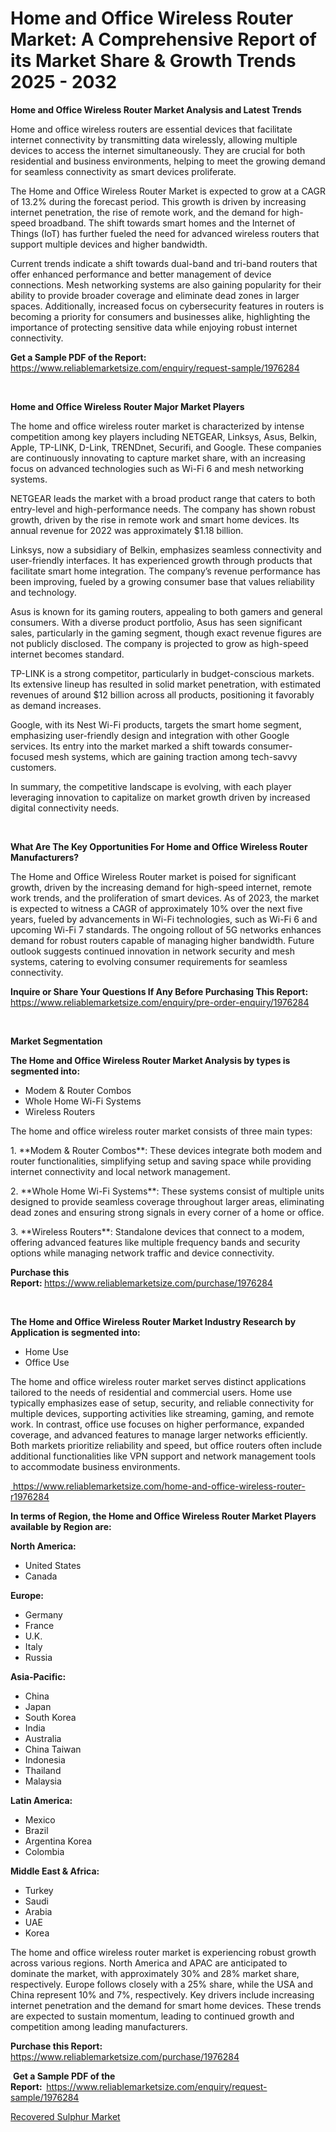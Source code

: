 <p><h1>Home and Office Wireless Router Market: A Comprehensive Report of its Market Share & Growth Trends 2025 - 2032</h1></p><p><strong>Home and Office Wireless Router Market Analysis and Latest Trends</strong></p>
<p><p>Home and office wireless routers are essential devices that facilitate internet connectivity by transmitting data wirelessly, allowing multiple devices to access the internet simultaneously. They are crucial for both residential and business environments, helping to meet the growing demand for seamless connectivity as smart devices proliferate.</p><p>The Home and Office Wireless Router Market is expected to grow at a CAGR of 13.2% during the forecast period. This growth is driven by increasing internet penetration, the rise of remote work, and the demand for high-speed broadband. The shift towards smart homes and the Internet of Things (IoT) has further fueled the need for advanced wireless routers that support multiple devices and higher bandwidth.</p><p>Current trends indicate a shift towards dual-band and tri-band routers that offer enhanced performance and better management of device connections. Mesh networking systems are also gaining popularity for their ability to provide broader coverage and eliminate dead zones in larger spaces. Additionally, increased focus on cybersecurity features in routers is becoming a priority for consumers and businesses alike, highlighting the importance of protecting sensitive data while enjoying robust internet connectivity.</p></p>
<p><strong>Get a Sample PDF of the Report:&nbsp;</strong> <a href="https://www.reliablemarketsize.com/enquiry/request-sample/1976284?utm_campaign=1131&utm_medium=2&utm_source=Github&utm_content=ia&utm_term=15012025&utm_id=home-and-office-wireless-router">https://www.reliablemarketsize.com/enquiry/request-sample/1976284</a></p>
<p>&nbsp;</p>
<p><strong>Home and Office Wireless Router Major Market Players</strong></p>
<p><p>The home and office wireless router market is characterized by intense competition among key players including NETGEAR, Linksys, Asus, Belkin, Apple, TP-LINK, D-Link, TRENDnet, Securifi, and Google. These companies are continuously innovating to capture market share, with an increasing focus on advanced technologies such as Wi-Fi 6 and mesh networking systems.</p><p>NETGEAR leads the market with a broad product range that caters to both entry-level and high-performance needs. The company has shown robust growth, driven by the rise in remote work and smart home devices. Its annual revenue for 2022 was approximately $1.18 billion.</p><p>Linksys, now a subsidiary of Belkin, emphasizes seamless connectivity and user-friendly interfaces. It has experienced growth through products that facilitate smart home integration. The company’s revenue performance has been improving, fueled by a growing consumer base that values reliability and technology.</p><p>Asus is known for its gaming routers, appealing to both gamers and general consumers. With a diverse product portfolio, Asus has seen significant sales, particularly in the gaming segment, though exact revenue figures are not publicly disclosed. The company is projected to grow as high-speed internet becomes standard.</p><p>TP-LINK is a strong competitor, particularly in budget-conscious markets. Its extensive lineup has resulted in solid market penetration, with estimated revenues of around $12 billion across all products, positioning it favorably as demand increases.</p><p>Google, with its Nest Wi-Fi products, targets the smart home segment, emphasizing user-friendly design and integration with other Google services. Its entry into the market marked a shift towards consumer-focused mesh systems, which are gaining traction among tech-savvy customers.</p><p>In summary, the competitive landscape is evolving, with each player leveraging innovation to capitalize on market growth driven by increased digital connectivity needs.</p></p>
<p>&nbsp;</p>
<p><strong>What Are The Key Opportunities For Home and Office Wireless Router Manufacturers?</strong></p>
<p><p>The Home and Office Wireless Router market is poised for significant growth, driven by the increasing demand for high-speed internet, remote work trends, and the proliferation of smart devices. As of 2023, the market is expected to witness a CAGR of approximately 10% over the next five years, fueled by advancements in Wi-Fi technologies, such as Wi-Fi 6 and upcoming Wi-Fi 7 standards. The ongoing rollout of 5G networks enhances demand for robust routers capable of managing higher bandwidth. Future outlook suggests continued innovation in network security and mesh systems, catering to evolving consumer requirements for seamless connectivity.</p></p>
<p><strong>Inquire or Share Your Questions If Any Before Purchasing This Report:</strong> <a href="https://www.reliablemarketsize.com/enquiry/pre-order-enquiry/1976284?utm_campaign=1131&utm_medium=2&utm_source=Github&utm_content=ia&utm_term=15012025&utm_id=home-and-office-wireless-router">https://www.reliablemarketsize.com/enquiry/pre-order-enquiry/1976284</a></p>
<p>&nbsp;</p>
<p><strong>Market Segmentation</strong></p>
<p><strong>The Home and Office Wireless Router Market Analysis by types is segmented into:</strong></p>
<p><ul><li>Modem & Router Combos</li><li>Whole Home Wi-Fi Systems</li><li>Wireless Routers</li></ul></p>
<p><p>The home and office wireless router market consists of three main types: </p><p>1. **Modem & Router Combos**: These devices integrate both modem and router functionalities, simplifying setup and saving space while providing internet connectivity and local network management.</p><p>2. **Whole Home Wi-Fi Systems**: These systems consist of multiple units designed to provide seamless coverage throughout larger areas, eliminating dead zones and ensuring strong signals in every corner of a home or office.</p><p>3. **Wireless Routers**: Standalone devices that connect to a modem, offering advanced features like multiple frequency bands and security options while managing network traffic and device connectivity.</p></p>
<p><strong>Purchase this Report:&nbsp;</strong><a href="https://www.reliablemarketsize.com/purchase/1976284?utm_campaign=1131&utm_medium=2&utm_source=Github&utm_content=ia&utm_term=15012025&utm_id=home-and-office-wireless-router">https://www.reliablemarketsize.com/purchase/1976284</a></p>
<p>&nbsp;</p>
<p><strong>The Home and Office Wireless Router Market Industry Research by Application is segmented into:</strong></p>
<p><ul><li>Home Use</li><li>Office Use</li></ul></p>
<p><p>The home and office wireless router market serves distinct applications tailored to the needs of residential and commercial users. Home use typically emphasizes ease of setup, security, and reliable connectivity for multiple devices, supporting activities like streaming, gaming, and remote work. In contrast, office use focuses on higher performance, expanded coverage, and advanced features to manage larger networks efficiently. Both markets prioritize reliability and speed, but office routers often include additional functionalities like VPN support and network management tools to accommodate business environments.</p></p>
<p><a href="https://www.reliablemarketsize.com/home-and-office-wireless-router-r1976284?utm_campaign=1131&utm_medium=2&utm_source=Github&utm_content=ia&utm_term=15012025&utm_id=home-and-office-wireless-router">&nbsp;https://www.reliablemarketsize.com/home-and-office-wireless-router-r1976284</a></p>
<p><strong>In terms of Region, the Home and Office Wireless Router Market Players available by Region are:</strong></p>
<p>
    <p> <strong> North America: </strong>
        <ul>
            <li>United States</li>
            <li>Canada</li>
        </ul>
        </p> 
    <p> <strong> Europe: </strong>
        <ul>
            <li>Germany</li>
            <li>France</li>
            <li>U.K.</li>
            <li>Italy</li>
            <li>Russia</li>
        </ul>
        </p> 
    <p> <strong> Asia-Pacific: </strong>
        <ul>
            <li>China</li>
            <li>Japan</li>
            <li>South Korea</li>
            <li>India</li>
            <li>Australia</li>
            <li>China Taiwan</li>
            <li>Indonesia</li>
            <li>Thailand</li>
            <li>Malaysia</li>
        </ul>
        </p> 
    <p> <strong> Latin America: </strong>
        <ul>
            <li>Mexico</li>
            <li>Brazil</li>
            <li>Argentina Korea</li>
            <li>Colombia</li>
        </ul>
        </p> 
    <p> <strong> Middle East & Africa: </strong>
        <ul>
            <li>Turkey</li>
            <li>Saudi</li>
            <li>Arabia</li>
            <li>UAE</li>
            <li>Korea</li>
        </ul>
    </p>
    </p>
<p><p>The home and office wireless router market is experiencing robust growth across various regions. North America and APAC are anticipated to dominate the market, with approximately 30% and 28% market share, respectively. Europe follows closely with a 25% share, while the USA and China represent 10% and 7%, respectively. Key drivers include increasing internet penetration and the demand for smart home devices. These trends are expected to sustain momentum, leading to continued growth and competition among leading manufacturers.</p></p>
<p><strong>Purchase this Report: </strong><a href="https://www.reliablemarketsize.com/purchase/1976284?utm_campaign=1131&utm_medium=2&utm_source=Github&utm_content=ia&utm_term=15012025&utm_id=home-and-office-wireless-router">https://www.reliablemarketsize.com/purchase/1976284</a></p>
<p>&nbsp;<strong>Get a Sample PDF of the Report:&nbsp;&nbsp;</strong><a href="https://www.reliablemarketsize.com/enquiry/request-sample/1976284?utm_campaign=1131&utm_medium=2&utm_source=Github&utm_content=ia&utm_term=15012025&utm_id=home-and-office-wireless-router">https://www.reliablemarketsize.com/enquiry/request-sample/1976284</a></p>
<p><strong></strong></p>
<p><p><a href="https://github.com/CliffMedina6/Market-Research-Report-List-7/blob/main/recovered-sulphur-market.md?utm_campaign=1131&utm_medium=2&utm_source=Github&utm_content=ia&utm_term=15012025&utm_id=home-and-office-wireless-router">Recovered Sulphur Market</a></p></p>